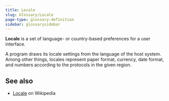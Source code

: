 ```yaml
---
title: Locale
slug: Glossary/Locale
page-type: glossary-definition
sidebar: glossarysidebar
---
```



**Locale** is a set of language- or country-based preferences for a user interface.

A program draws its locale settings from the language of the host system. Among other things, locales represent paper format, currency, date format, and numbers according to the protocols in the given region.

## See also

- [Locale](https://en.wikipedia.org/wiki/Locale) on Wikipedia
